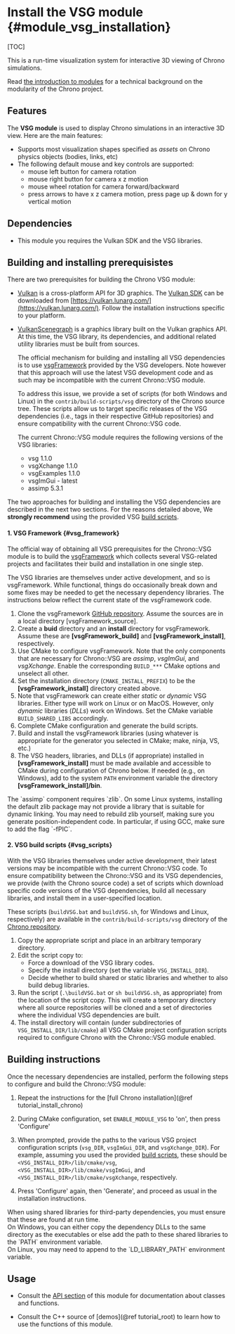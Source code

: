 Install the VSG module {#module_vsg_installation}
==========================

[TOC]

This is a run-time visualization system for interactive 3D viewing of Chrono simulations.

Read [the introduction to modules](modularity.html) for a technical background on the modularity of the Chrono project.


## Features

The **VSG module** is used to display Chrono simulations in an interactive 3D view.
Here are the main features:

- Supports most visualization shapes specified as _assets_ on Chrono physics objects (bodies, links, etc)
- The following default mouse and key controls are supported:
	- mouse left button for camera rotation
	- mouse right button for camera x z motion
	- mouse wheel rotation for camera forward/backward
	- press arrows to have x z camera motion, press page up & down for y vertical motion


## Dependencies

- This module you requires the Vulkan SDK and the VSG libraries.


## Building and installing prerequisistes

There are two prerequisites for building the Chrono VSG module:

- [Vulkan](https://www.vulkan.org/) is a cross-platform API for 3D graphics. The [Vulkan SDK](https://www.lunarg.com/vulkan-sdk/) can be downloaded from [https://vulkan.lunarg.com/](https://vulkan.lunarg.com/). Follow the installation instructions specific to your platform.

- [VulkanScenegraph](https://vsg-dev.github.io/VulkanSceneGraph) is a graphics library built on the Vulkan graphics API. At this time, the VSG library, its dependencies, and additional related utility libraries must be built from sources. 

  The official mechanism for building and installing all VSG dependencies is to use [vsgFramework](https://github.com/vsg-dev/vsgFramework) provided by the VSG developers. Note however that this approach will use the latest VSG development code and as such may be incompatible with the current Chrono::VSG module.

  To address this issue, we provide a set of scripts (for both Windows and Linux) in the `contrib/build-scripts/vsg` directory of the Chrono source tree.  These scripts allow us to target specific releases of the VSG dependencies (i.e., tags in their respective GitHub repositories) and ensure compatibility with the current Chrono::VSG code.

  The current Chrono::VSG module requires the following versions of the VSG libraries:
  - vsg 1.1.0
  - vsgXchange 1.1.0
  - vsgExamples 1.1.0
  - vsgImGui - latest
  - assimp 5.3.1

The two approaches for building and installing the VSG dependencies are described in the next two sections.
For the reasons detailed above, We **strongly recommend** using the provided VSG [build scripts](#vsg_scripts).

#### 1. VSG Framework {#vsg_framework}

The official way of obtaining all VSG prerequisites for the Chrono::VSG module is to build the [vsgFramework](https://github.com/vsg-dev/vsgFramework) which collects several VSG-related projects and facilitates their build and installation in one single step.  

The VSG libraries are themselves under active development, and so is vsgFramework. While functional, things do occasionally break down and some fixes may be needed to get the necessary dependency libraries. The instructions below reflect the current state of the vsgFramework code.

  1. Clone the vsgFramework [GitHub repository](https://github.com/vsg-dev/vsgFramework).
     Assume the sources are in a local directory [vsgFramework_source].
  2. Create a **buid** directory and an **install** directory for vsgFramework. 
     Assume these are **[vsgFramework_build]** and **[vsgFramework_install]**, respectively.
  3. Use CMake to configure vsgFramework.  Note that the only components that are necessary for Chrono::VSG are *assimp*, *vsgImGui*, and *vsgXchange*. Enable the corresponding `BUILD_***` CMake options and unselect all other.
  4. Set the installation directory (`CMAKE_INSTALL_PREFIX`) to be the **[vsgFramework_install]** directory created above.
  5. Note that vsgFramework can create either *static* or *dynamic* VSG libraries.  Either type will work on Linux or on MacOS. However, only *dynamic* libraries (*DLLs*) work on Windows. Set the CMake variable `BUILD_SHARED_LIBS` accordingly.
  6. Complete CMake configuration and generate the build scripts.
  7. Build and install the vsgFramework libraries (using whatever is appropriate for the generator you selected in CMake; make, ninja, VS, etc.)
  8. The VSG headers, libraries, and DLLs (if appropriate) installed in **[vsgFramework_install]** must be made available and accessible to CMake during configuration of Chrono below.  If needed (e.g., on Windows), add to the system `PATH` environment variable the directory **[vsgFramework_install]/bin**.

  <div class="ce-warning">
  The `assimp` component requires `zlib`. 
  On some Linux systems, installing the default zlib package may not provide a library that is suitable for dynamic linking. 
  You may need to rebuild zlib yourself, making sure you generate position-independent code. 
  In particular, if using GCC, make sure to add the flag `-fPIC`.
  </div>


#### 2. VSG build scripts {#vsg_scripts}

With the VSG libraries themselves under active development, their latest versions may be incompatible with the current Chrono::VSG code. To ensure compatibility between the Chrono::VSG and its VSG dependencies, we provide (with the Chrono source code) a set of scripts which download specific code versions of the VSG dependencies, build all necessary libraries, and install them in a user-specified location.

These scripts (`buildVSG.bat` and `buildVSG.sh`, for Windows and Linux, respectively) are available in the `contrib/build-scripts/vsg` directory of the [Chrono repository](https://github.com/projectchrono/chrono/tree/main/contrib/build-scripts/vsg). 

1. Copy the appropriate script and place in an arbitrary temporary directory.
2. Edit the script copy to:
   - Force a download of the VSG library codes.
   - Specify the install directory (set the variable `VSG_INSTALL_DIR`).
   - Decide whether to build shared or static libraries and whether to also build debug libraries.
3. Run the script (`.\buildVSG.bat` or `sh buildVSG.sh`, as appropriate) from the location of the script copy. This will create a temporary directory where all source repositories will be cloned and a set of directories where the individual VSG dependencies are built.
4. The install directory will contain (under subdirectories of `VSG_INSTALL_DIR/lib/cmake`) all VSG CMake project configuration scripts required to configure Chrono with the Chrono::VSG module enabled.


## Building instructions

Once the necessary dependencies are installed, perform the following steps to configure and build the Chrono::VSG module:

1. Repeat the instructions for the [full Chrono installation](@ref tutorial_install_chrono)
   
2. During CMake configuration, set `ENABLE_MODULE_VSG` to 'on', then press 'Configure'

3. When prompted, provide the paths to the various VSG project configuration scripts (`vsg_DIR`, `vsgImGui_DIR`, and `vsgXchange_DIR`). For example, assuming you used the provided [build scripts](#vsg_scripts), these should be `<VSG_INSTALL_DIR>/lib/cmake/vsg`, `<VSG_INSTALL_DIR>/lib/cmake/vsgImGui`, and `<VSG_INSTALL_DIR>/lib/cmake/vsgXchange`, respectively.

4. Press 'Configure' again, then 'Generate', and proceed as usual in the installation instructions.

<div class="ce-warning">
When using shared libraries for third-party dependencies, you must ensure that these are found at run time.<br>
On Windows, you can either copy the dependency DLLs to the same directory as the executables or else add the path to these shared libraries to the `PATH` environment variable.<br>
On Linux, you may need to append to the `LD_LIBRARY_PATH` environment variable.
</div>

## Usage

- Consult the [API section](group__vsg__module.html) of this module for documentation about classes and functions.

- Consult the C++ source of [demos](@ref tutorial_root) to learn how to use the functions of this module.
